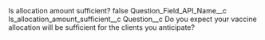 <?xml version="1.0" encoding="UTF-8"?>
<CustomMetadata xmlns="http://soap.sforce.com/2006/04/metadata" xmlns:xsi="http://www.w3.org/2001/XMLSchema-instance" xmlns:xsd="http://www.w3.org/2001/XMLSchema">
    <label>Is allocation amount sufficient?</label>
    <protected>false</protected>
    <values>
        <field>Question_Field_API_Name__c</field>
        <value xsi:type="xsd:string">Is_allocation_amount_sufficient__c</value>
    </values>
    <values>
        <field>Question__c</field>
        <value xsi:type="xsd:string">Do you expect your vaccine allocation will be sufficient for the clients you anticipate?</value>
    </values>
</CustomMetadata>
